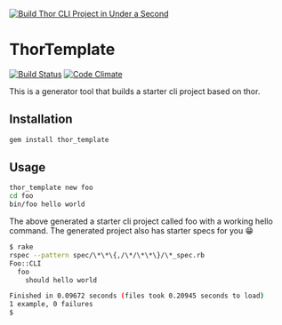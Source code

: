 [![Build Thor CLI Project in Under a Second](https://img.youtube.com/vi/KFbu04eQ-b0/0.jpg)](https://www.youtube.com/watch?v=GcVhdoneZYk)

# ThorTemplate

[![Build Status](https://travis-ci.org/tongueroo/thor_template.svg?branch=generator)](https://travis-ci.org/tongueroo/thor_template)
[![Code Climate](https://codeclimate.com/github/tongueroo/thor_template.png)](https://codeclimate.com/github/tongueroo/thor_template)

This is a generator tool that builds a starter cli project based on thor.

## Installation

```sh
gem install thor_template
```

## Usage

```sh
thor_template new foo
cd foo
bin/foo hello world
```

The above generated a starter cli project called foo with a working hello command.  The generated project also has starter specs for you 😁

```sh
$ rake
rspec --pattern spec/\*\*\{,/\*/\*\*\}/\*_spec.rb
Foo::CLI
  foo
    should hello world

Finished in 0.09672 seconds (files took 0.20945 seconds to load)
1 example, 0 failures
$
```
